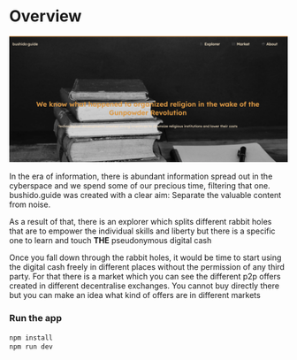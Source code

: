 # Overview

![bushido.guide](./docs/assets/main.png)

In the era of information, there is abundant information spread out in the cyberspace and we spend some of our precious time, filtering that one. bushido.guide was created with a clear aim: Separate the valuable content from noise.

As a result of that, there is an explorer which splits different rabbit holes that are to empower the individual skills and liberty but there is a specific one to learn and touch __THE__ pseudonymous digital cash

Once you fall down through the rabbit holes, it would be time to start using the digital cash freely in different places without the permission of any third party. For that there is a market which you can see the different p2p offers created in different decentralise exchanges. You cannot buy directly there but you can make an idea what kind of offers are in different markets

### Run the app
```bash
npm install
npm run dev
```